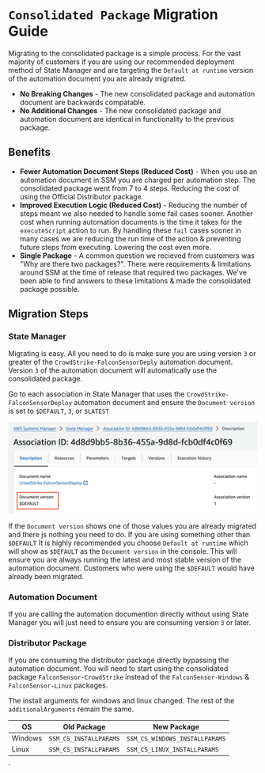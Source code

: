 # `Consolidated Package` Migration Guide

Migrating to the consolidated package is a simple process. For the vast majority of customers if you are using our recommended deployment method of State Manager and are targeting the `Default at runtime` version of the automation document you are already migrated.

- **No Breaking Changes** - The new consolidated package and automation document are backwards compatable.
- **No Additional Changes** - The new consolidated package and automation document are identical in functionality to the previous package.

## Benefits

- **Fewer Automation Document Steps (Reduced Cost)** - When you use an automation document in SSM you are charged per automation step. The consolidated package went from 7 to 4 steps. Reducing the cost of using the Official Distributor package.
- **Improved Execution Logic (Reduced Cost)** - Reducing the number of steps meant we also needed to handle some fail cases sooner. Another cost when running automation documents is the time it takes for the `executeScript` action to run. By handling these `fail` cases sooner in many cases we are reducing the run time of the action & preventing future steps from executing. Lowering the cost even more.
- **Single Package** - A common question we recieved from customers was "Why are there two packages?". There were requirements & limitations around SSM at the time of release that required two packages. We've been able to find answers to these limitations & made the consolidated package possible.

## Migration Steps

### State Manager

Migrating is easy. All you need to do is make sure you are using version `3` or greater of the `CrowdStrike-FalconSensorDeply` automation document. Version `3` of the automation document will automatically use the consolidated package.

Go to each association in State Manager that uses the `CrowdStrike-FalconSensorDeploy` automation document and ensure the `Document version` is set to `$DEFAULT`, `3`, or `$LATEST`

![StateManager](./assets/migrate.png)

If the `Document version` shows one of those values you are already migrated and there js nothing you need to do. If you are using something other than `$DEFAULT` It is highly recommended you choose `Default at runtime` which will show as `$DEFAULT` as the `Document version` in the console. This will ensure you are always running the latest and most stable version of the automation document. Customers who were using the `$DEFAULT` would have already been migrated.

### Automation Document

If you are calling the automation documention directly without using State Manager you will just need to ensure you are consuming version `3` or later.

### Distributor Package

If you are consuming the distributor package directly bypassing the automation document. You will need to start using the consolidated package `FalconSensor-CrowdStrike` instead of the `FalconSensor-Windows` & `FalconSensor-Linux` packages.

The install arguments for windows and linux changed. The rest of the `additionalArguments` remain the same.

| OS | Old Package | New Package |
| --- | --- | --- |
| Windows | `SSM_CS_INSTALLPARAMS` | `SSM_CS_WINDOWS_INSTALLPARAMS` |
| Linux | `SSM_CS_INSTALLPARAMS` | `SSM_CS_LINUX_INSTALLPARAMS` |
`

